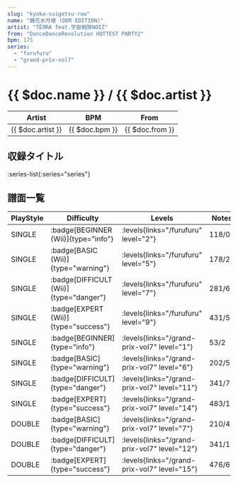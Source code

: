 ```yaml
---
slug: "kyoka-suigetsu-row"
name: "鏡花水月楼 (DDR EDITION)"
artist: "TЁЯRA feat.宇宙戦隊NOIZ"
from: "DanceDanceRevolution HOTTEST PARTY2"
bpm: 175
series:
  - "furufuru"
  - "grand-prix-vol7"
---
```


# {{ $doc.name }} / {{ $doc.artist }}

|Artist|BPM|From|
|------|---|----|
|{{ $doc.artist }}|{{ $doc.bpm }}|{{ $doc.from }}|

## 収録タイトル

:series-list{:series="series"}

## 譜面一覧

|PlayStyle|Difficulty|Levels|Notes|Movie|
|---------|----------|------|-----|-----|
|SINGLE| :badge[BEGINNER (Wii)]{type="info"}| :levels{links="/furufuru" level="2"}|118/0||
|SINGLE| :badge[BASIC (Wii)]{type="warning"}| :levels{links="/furufuru" level="5"}|178/24||
|SINGLE| :badge[DIFFICULT (Wii)]{type="danger"}| :levels{links="/furufuru" level="7"}|281/60||
|SINGLE| :badge[EXPERT (Wii)]{type="success"}| :levels{links="/furufuru" level="9"}|431/58||
|SINGLE| :badge[BEGINNER]{type="info"}| :levels{links="/grand-prix-vol7" level="1"}|53/2||
|SINGLE| :badge[BASIC]{type="warning"}| :levels{links="/grand-prix-vol7" level="6"}|202/5||
|SINGLE| :badge[DIFFICULT]{type="danger"}| :levels{links="/grand-prix-vol7" level="11"}|341/7||
|SINGLE| :badge[EXPERT]{type="success"}| :levels{links="/grand-prix-vol7" level="14"}|483/13||
|DOUBLE| :badge[BASIC]{type="warning"}| :levels{links="/grand-prix-vol7" level="7"}|210/4||
|DOUBLE| :badge[DIFFICULT]{type="danger"}| :levels{links="/grand-prix-vol7" level="12"}|341/11||
|DOUBLE| :badge[EXPERT]{type="success"}| :levels{links="/grand-prix-vol7" level="15"}|476/6||
